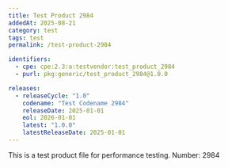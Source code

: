 ```yaml
---
title: Test Product 2984
addedAt: 2025-08-21
category: test
tags: test
permalink: /test-product-2984

identifiers:
  - cpe: cpe:2.3:a:testvendor:test_product_2984
  - purl: pkg:generic/test_product_2984@1.0.0

releases:
  - releaseCycle: "1.0"
    codename: "Test Codename 2984"
    releaseDate: 2025-01-01
    eol: 2026-01-01
    latest: "1.0.0"
    latestReleaseDate: 2025-01-01
---
```


This is a test product file for performance testing. Number: 2984
